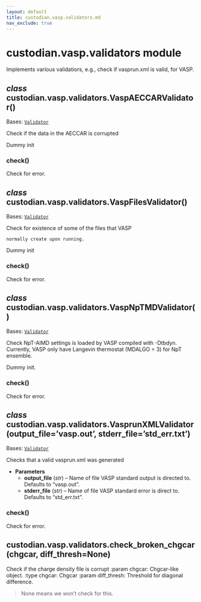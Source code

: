 ```yaml
---
layout: default
title: custodian.vasp.validators.md
nav_exclude: true
---
```


# custodian.vasp.validators module

Implements various validatiors, e.g., check if vasprun.xml is valid, for VASP.

## *class* custodian.vasp.validators.VaspAECCARValidator()

Bases: [`Validator`](custodian.custodian.md#custodian.custodian.Validator)

Check if the data in the AECCAR is corrupted

Dummy init

### check()

Check for error.

## *class* custodian.vasp.validators.VaspFilesValidator()

Bases: [`Validator`](custodian.custodian.md#custodian.custodian.Validator)

Check for existence of some of the files that VASP

```none
normally create upon running.
```

Dummy init

### check()

Check for error.

## *class* custodian.vasp.validators.VaspNpTMDValidator()

Bases: [`Validator`](custodian.custodian.md#custodian.custodian.Validator)

Check NpT-AIMD settings is loaded by VASP compiled with -Dtbdyn.
Currently, VASP only have Langevin thermostat (MDALGO = 3) for NpT ensemble.

Dummy init.

### check()

Check for error.

## *class* custodian.vasp.validators.VasprunXMLValidator(output_file=’vasp.out’, stderr_file=’std_err.txt’)

Bases: [`Validator`](custodian.custodian.md#custodian.custodian.Validator)

Checks that a valid vasprun.xml was generated

* **Parameters**
  * **output_file** (*str*) – Name of file VASP standard output is directed to.
    Defaults to “vasp.out”.
  * **stderr_file** (*str*) – Name of file VASP standard error is direct to.
    Defaults to “std_err.txt”.

### check()

Check for error.

## custodian.vasp.validators.check_broken_chgcar(chgcar, diff_thresh=None)

Check if the charge density file is corrupt
:param chgcar: Chgcar-like object.
:type chgcar: Chgcar
:param diff_thresh: Threshold for diagonal difference.

> None means we won’t check for this.